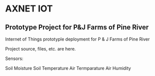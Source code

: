 # AXNET IOT

## Prototype Project for P&J Farms of Pine River

Internet of Things prototyple deployment for P & J Farms of Pine River

Project source, files, etc. are here.

Sensors:

Soil Moisture
Soil Temperature
Air Termparature
Air Humidity
